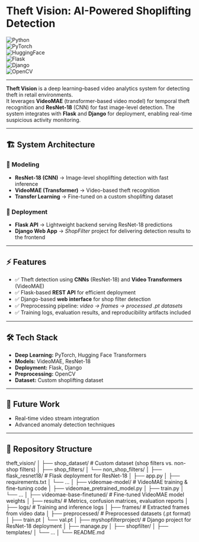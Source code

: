 # Theft Vision: AI-Powered Shoplifting Detection  

![Python](https://img.shields.io/badge/Python-3.9+-blue?logo=python)  
![PyTorch](https://img.shields.io/badge/PyTorch-EE4C2C?logo=pytorch&logoColor=white)  
![HuggingFace](https://img.shields.io/badge/Transformers-yellow?logo=huggingface)  
![Flask](https://img.shields.io/badge/Flask-black?logo=flask)  
![Django](https://img.shields.io/badge/Django-092E20?logo=django&logoColor=white)  
![OpenCV](https://img.shields.io/badge/OpenCV-5C3EE8?logo=opencv&logoColor=white)  

---

**Theft Vision** is a deep learning–based video analytics system for detecting theft in retail environments.  
It leverages **VideoMAE** (transformer-based video model) for temporal theft recognition and **ResNet-18** (CNN) for fast image-level detection. The system integrates with **Flask** and **Django** for deployment, enabling real-time suspicious activity monitoring.  

---

## 🏗️ System Architecture  

### 🔹 Modeling  
- **ResNet-18 (CNN)** → Image-level shoplifting detection with fast inference  
- **VideoMAE (Transformer)** → Video-based theft recognition  
- **Transfer Learning** → Fine-tuned on a custom shoplifting dataset  

### 🔹 Deployment  
- **Flask API** → Lightweight backend serving ResNet-18 predictions  
- **Django Web App** → *ShopFilter* project for delivering detection results to the frontend  

---

## ⚡ Features  
- ✅ Theft detection using **CNNs** (ResNet-18) and **Video Transformers** (VideoMAE)  
- ✅ Flask-based **REST API** for efficient deployment  
- ✅ Django-based **web interface** for shop filter detection  
- ✅ Preprocessing pipeline: *video → frames → processed .pt datasets*  
- ✅ Training logs, evaluation results, and reproducibility artifacts included  

---

## 🛠️ Tech Stack  
- **Deep Learning:** PyTorch, Hugging Face Transformers  
- **Models:** VideoMAE, ResNet-18  
- **Deployment:** Flask, Django  
- **Preprocessing:** OpenCV  
- **Dataset:** Custom shoplifting dataset  

---

## 📌 Future Work  
- Real-time video stream integration  
- Advanced anomaly detection techniques  

---

## 📂 Repository Structure  

theft_vision/
│
├── shop_dataset/ # Custom dataset (shop filters vs. non-shop filters)
│ ├── shop_filters/
│ └── non_shop_filters/
│
├── flask_resnet18/ # Flask deployment for ResNet-18
│ ├── app.py
│ ├── requirements.txt
│ └── ...
│
├── videomae-model/ # VideoMAE training & fine-tuning code
│ ├── videomae_pretrained_model.py
│ ├── train.py
│ └── ...
│
├── videomae-base-finetuned/ # Fine-tuned VideoMAE model weights
│
├── results/ # Metrics, confusion matrices, evaluation reports
│
├── logs/ # Training and inference logs
│
├── frames/ # Extracted frames from video data
│
├── preprocessed/ # Preprocessed datasets (.pt format)
│ ├── train.pt
│ └── val.pt
│
├── myshopfilterproject/ # Django project for ResNet-18 deployment
│ ├── manage.py
│ ├── shopfilter/
│ ├── templates/
│ └── ...
│
└── README.md

